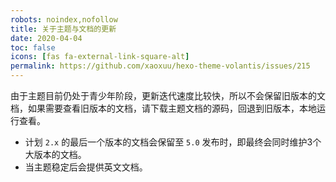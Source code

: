 ```yaml
---
robots: noindex,nofollow
title: 关于主题与文档的更新
date: 2020-04-04
toc: false
icons: [fas fa-external-link-square-alt]
permalink: https://github.com/xaoxuu/hexo-theme-volantis/issues/215
---
```


由于主题目前仍处于青少年阶段，更新迭代速度比较快，所以不会保留旧版本的文档，如果需要查看旧版本的文档，请下载主题文档的源码，回退到旧版本，本地运行查看。

- 计划 `2.x` 的最后一个版本的文档会保留至 `5.0` 发布时，即最终会同时维护3个大版本的文档。
- 当主题稳定后会提供英文文档。

<!-- more -->
